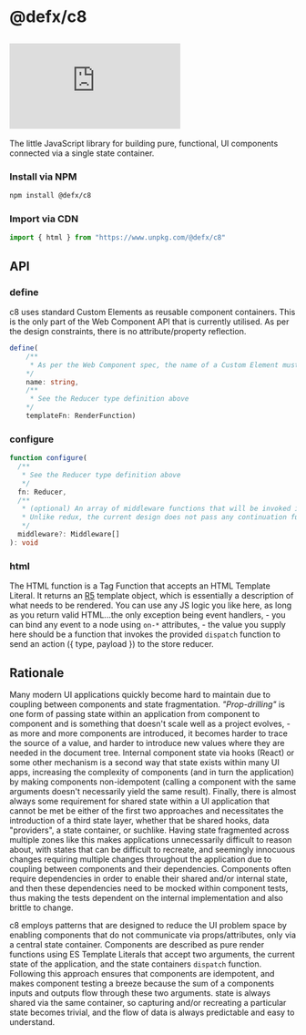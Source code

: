 # @defx/c8

## [![gzip size](https://img.badgesize.io/https://unpkg.com/@defx/c8/dist/c8.min.js?compression=gzip&label=gzip)]()

The little JavaScript library for building pure, functional, UI components connected via a single state container.

### Install via NPM

```sh
npm install @defx/c8
```

### Import via CDN

```js
import { html } from "https://www.unpkg.com/@defx/c8"
```

## API

### define

c8 uses standard Custom Elements as reusable component containers. This is the only part of the Web Component API that is currently utilised. As per the design constraints, there is no attribute/property reflection.

```ts
define(
    /**
     * As per the Web Component spec, the name of a Custom Element must be at least two words separated by a hyphen, so as to differentiate from native built-in elements
    */
    name: string,
    /**
     * See the Reducer type definition above
    */
    templateFn: RenderFunction)
```

### configure

```ts
function configure(
  /**
   * See the Reducer type definition above
   */
  fn: Reducer,
  /**
   * (optional) An array of middleware functions that will be invoked immediately after an action is dispatched and before it is passed to the reducer.
   * Unlike redux, the current design does not pass any continuation function (i.e., "next()"), the functions are all simply invoked with no way to delay or cancel the current action, however, by use of the provided getState and dispatch methods they may dispatch their own actions at a later time (e.g., after the completion of some asynchronous work)
   */
  middleware?: Middleware[]
): void
```

### html

The HTML function is a Tag Function that accepts an HTML Template Literal. It returns an [R5](https://github.com/defx/r5) template object, which is essentially a description of what needs to be rendered. You can use any JS logic you like here, as long as you return valid HTML...the only exception being event handlers, - you can bind any event to a node using `on-*` attributes, - the value you supply here should be a function that invokes the provided `dispatch` function to send an action ({ type, payload }) to the store reducer.

## Rationale

Many modern UI applications quickly become hard to maintain due to coupling between components and state fragmentation. _"Prop-drilling"_ is one form of passing state within an application from component to component and is something that doesn't scale well as a project evolves, - as more and more components are introduced, it becomes harder to trace the source of a value, and harder to introduce new values where they are needed in the document tree. Internal component state via hooks (React) or some other mechanism is a second way that state exists within many UI apps, increasing the complexity of components (and in turn the application) by making components non-idempotent (calling a component with the same arguments doesn't necessarily yield the same result). Finally, there is almost always some requirement for shared state within a UI application that cannot be met be either of the first two approaches and necessitates the introduction of a third state layer, whether that be shared hooks, data "providers", a state container, or suchlike. Having state fragmented across multiple zones like this makes applications unnecessarily difficult to reason about, with states that can be difficult to recreate, and seemingly innocuous changes requiring multiple changes throughout the application due to coupling between components and their dependencies. Components often require dependencies in order to enable their shared and/or internal state, and then these dependencies need to be mocked within component tests, thus making the tests dependent on the internal implementation and also brittle to change.

c8 employs patterns that are designed to reduce the UI problem space by enabling components that do not communicate via props/attributes, only via a central state container. Components are described as pure render functions using ES Template Literals that accept two arguments, the current state of the application, and the state containers `dispatch` function. Following this approach ensures that components are idempotent, and makes component testing a breeze because the sum of a components inputs and outputs flow through these two arguments. state is always shared via the same container, so capturing and/or recreating a particular state becomes trivial, and the flow of data is always predictable and easy to understand.
